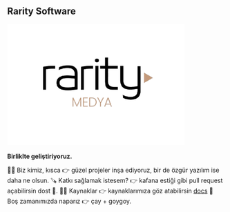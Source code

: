 ## Rarity Software

![logo](https://raw.githubusercontent.com/raritysoftware/social/refs/heads/main/assets/logo.png)

**Birliklte geliştiriyoruz.**

🙋‍♀️ Biz kimiz, kısca 👉 güzel projeler inşa ediyoruz, bir de özgür yazılım ise daha ne olsun.
🪚 Katkı sağlamak istesem? 👉  kafana estiği gibi pull request açabilirsin dost 🫡.
👩‍💻 Kaynaklar 👉  kaynaklarımıza göz atabilirsin [docs](#)
🍿 Boş zamanımızda naparız 👉 çay + goygoy.
